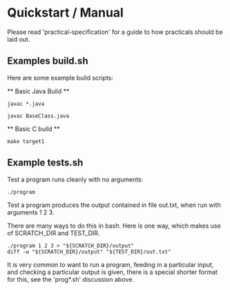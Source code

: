 Quickstart / Manual
===================

Please read 'practical-specification' for a guide to how practicals should be laid out.


Examples build.sh
-----------------

Here are some example build scripts:

** Basic Java Build **

```
javac *.java
```

```
javac BaseClass.java
```

** Basic C build **

```
make target1
```

Example tests.sh
---------------

Test a program runs cleanly with no arguments:

```
./program
```

Test a program produces the output contained in file out.txt, when run with arguments 1 2 3.

There are many ways to do this in bash. Here is one way, which makes use of SCRATCH_DIR and TEST_DIR.

```
./program 1 2 3 > "${SCRATCH_DIR}/output"
diff -w "${SCRATCH_DIR}/output" "${TEST_DIR}/out.txt"
```

It is very common to want to run a program, feeding in a particular input, and checking a particular output is given, there is a special shorter format for this, see the 'prog*.sh' discussion above.
